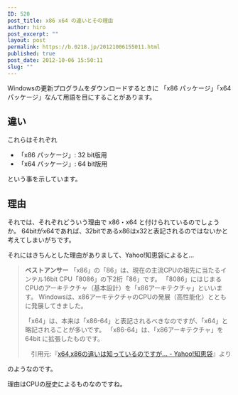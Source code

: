 ```yaml
---
ID: 520
post_title: x86 x64 の違いとその理由
author: hiro
post_excerpt: ""
layout: post
permalink: https://b.0218.jp/20121006155011.html
published: true
post_date: 2012-10-06 15:50:11
slug: ""
---
```

Windowsの更新プログラムをダウンロードするときに
「x86 パッケージ」「x64 パッケージ」なんて用語を目にすることがあります。
<!--more-->
<h2>違い</h2>
これらはそれぞれ
<ul>
	<li>「x86 パッケージ」: 32 bit版用</li>
	<li>「x64 パッケージ」: 64 bit版用</li>
</ul>
という事を示しています。

<h2>理由</h2>
それでは、それぞれどういう理由で x86・x64 と付けられているのでしょうか。
64bitがx64であれば、32bitであるx86はx32と表記されるのではないかと考えてしまいがちです。

それにはきちんとした理由がありまして、Yahoo!知恵袋によると…
<BLOCKQUOTE><b>ベストアンサー</b>
「x86」の「86」は、現在の主流CPUの祖先に当たるインテル16bit CPU「8086」の下2桁「86」です。
「8086」にはじまるCPUのアーキテクチャ（基本設計）を「x86アーキテクチャ」といいます。
Windowsは、x86アーキテクチャのCPUの発展（高性能化）とともに発展してきました。

「x64」は、本来は「x86-64」と表記されるべきなのですが、「x64」と略記されることが多いです。
「x86-64」は、「x86アーキテクチャ」を64bit に拡張したものです。
<div align="right">引用元:『<a href="http://goo.gl/zd2u0p" target="_blank">x64,x86の違いは知っているのですが... - Yahoo!知恵袋</a>』より</div></BLOCKQUOTE>
のようなのです。

理由はCPUの歴史によるものなのですね。